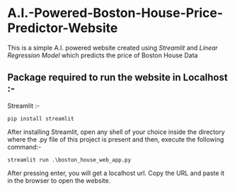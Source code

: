 # A.I.-Powered-Boston-House-Price-Predictor-Website

This is a simple A.I. powered website created using *Streamlit* and *Linear Regression Model* which predicts the price of Boston House Data

## Package required to run the website in Localhost :-

Streamlit :-
```
pip install streamlit
```
After installing Streamlit, open any shell of your choice inside the directory where the .py file of this project is present and then, execute the following command:-
```
streamlit run .\boston_house_web_app.py
```
After pressing enter, you will get a localhost url. Copy the URL and paste it in the browser to open the website.
